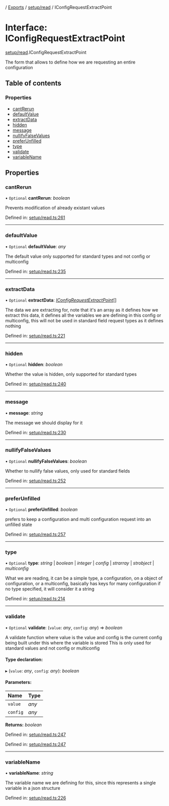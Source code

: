[](../README.md) / [Exports](../modules.md) / [setup/read](../modules/setup_read.md) / IConfigRequestExtractPoint

# Interface: IConfigRequestExtractPoint

[setup/read](../modules/setup_read.md).IConfigRequestExtractPoint

The form that allows to define how we are requesting an entire configuration

## Table of contents

### Properties

- [cantRerun](setup_read.iconfigrequestextractpoint.md#cantrerun)
- [defaultValue](setup_read.iconfigrequestextractpoint.md#defaultvalue)
- [extractData](setup_read.iconfigrequestextractpoint.md#extractdata)
- [hidden](setup_read.iconfigrequestextractpoint.md#hidden)
- [message](setup_read.iconfigrequestextractpoint.md#message)
- [nullifyFalseValues](setup_read.iconfigrequestextractpoint.md#nullifyfalsevalues)
- [preferUnfilled](setup_read.iconfigrequestextractpoint.md#preferunfilled)
- [type](setup_read.iconfigrequestextractpoint.md#type)
- [validate](setup_read.iconfigrequestextractpoint.md#validate)
- [variableName](setup_read.iconfigrequestextractpoint.md#variablename)

## Properties

### cantRerun

• `Optional` **cantRerun**: *boolean*

Prevents modification of already existant values

Defined in: [setup/read.ts:261](https://github.com/onzag/itemize/blob/11a98dec/setup/read.ts#L261)

___

### defaultValue

• `Optional` **defaultValue**: *any*

The default value only supported for
standard types and not config or multiconfig

Defined in: [setup/read.ts:235](https://github.com/onzag/itemize/blob/11a98dec/setup/read.ts#L235)

___

### extractData

• `Optional` **extractData**: [*IConfigRequestExtractPoint*](setup_read.iconfigrequestextractpoint.md)[]

The data we are extracting for, note that it's an array
as it defines how we extract this data, it defines all the variables
we are defining in this config or multiconfig,
this will not be used in standard field request types as it defines nothing

Defined in: [setup/read.ts:221](https://github.com/onzag/itemize/blob/11a98dec/setup/read.ts#L221)

___

### hidden

• `Optional` **hidden**: *boolean*

Whether the value is hidden, only supported
for standard types

Defined in: [setup/read.ts:240](https://github.com/onzag/itemize/blob/11a98dec/setup/read.ts#L240)

___

### message

• **message**: *string*

The message we should display for it

Defined in: [setup/read.ts:230](https://github.com/onzag/itemize/blob/11a98dec/setup/read.ts#L230)

___

### nullifyFalseValues

• `Optional` **nullifyFalseValues**: *boolean*

Whether to nullify false values, only used
for standard fields

Defined in: [setup/read.ts:252](https://github.com/onzag/itemize/blob/11a98dec/setup/read.ts#L252)

___

### preferUnfilled

• `Optional` **preferUnfilled**: *boolean*

prefers to keep a configuration and multi
configuration request into an unfilled state

Defined in: [setup/read.ts:257](https://github.com/onzag/itemize/blob/11a98dec/setup/read.ts#L257)

___

### type

• `Optional` **type**: *string* \| *boolean* \| *integer* \| *config* \| *strarray* \| *strobject* \| *multiconfig*

What we are reading, it can be a simple type, a configuration, on a object
of configuration, or a multiconfig, basically has keys for many configuration
if no type specified, it will consider it a string

Defined in: [setup/read.ts:214](https://github.com/onzag/itemize/blob/11a98dec/setup/read.ts#L214)

___

### validate

• `Optional` **validate**: (`value`: *any*, `config`: *any*) => *boolean*

A validate function where value is the value
and config is the current config being built under
this where the variable is stored
This is only used for standard values and not config or multiconfig

#### Type declaration:

▸ (`value`: *any*, `config`: *any*): *boolean*

#### Parameters:

Name | Type |
:------ | :------ |
`value` | *any* |
`config` | *any* |

**Returns:** *boolean*

Defined in: [setup/read.ts:247](https://github.com/onzag/itemize/blob/11a98dec/setup/read.ts#L247)

Defined in: [setup/read.ts:247](https://github.com/onzag/itemize/blob/11a98dec/setup/read.ts#L247)

___

### variableName

• **variableName**: *string*

The variable name we are defining for this, since this represents a single
variable in a json structure

Defined in: [setup/read.ts:226](https://github.com/onzag/itemize/blob/11a98dec/setup/read.ts#L226)
